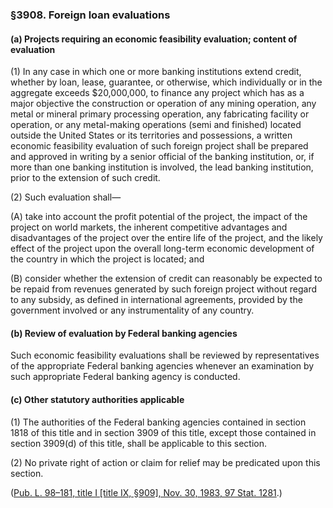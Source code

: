 ### §3908. Foreign loan evaluations ###

[]()

#### (a) Projects requiring an economic feasibility evaluation; content of evaluation ####

[]()

(1) In any case in which one or more banking institutions extend credit, whether by loan, lease, guarantee, or otherwise, which individually or in the aggregate exceeds $20,000,000, to finance any project which has as a major objective the construction or operation of any mining operation, any metal or mineral primary processing operation, any fabricating facility or operation, or any metal-making operations (semi and finished) located outside the United States or its territories and possessions, a written economic feasibility evaluation of such foreign project shall be prepared and approved in writing by a senior official of the banking institution, or, if more than one banking institution is involved, the lead banking institution, prior to the extension of such credit.

[]()

(2) Such evaluation shall—

[]()

(A) take into account the profit potential of the project, the impact of the project on world markets, the inherent competitive advantages and disadvantages of the project over the entire life of the project, and the likely effect of the project upon the overall long-term economic development of the country in which the project is located; and

[]()

(B) consider whether the extension of credit can reasonably be expected to be repaid from revenues generated by such foreign project without regard to any subsidy, as defined in international agreements, provided by the government involved or any instrumentality of any country.

[]()

#### (b) Review of evaluation by Federal banking agencies ####

Such economic feasibility evaluations shall be reviewed by representatives of the appropriate Federal banking agencies whenever an examination by such appropriate Federal banking agency is conducted.

[]()

#### (c) Other statutory authorities applicable ####

[]()

(1) The authorities of the Federal banking agencies contained in section 1818 of this title and in section 3909 of this title, except those contained in section 3909(d) of this title, shall be applicable to this section.

[]()

(2) No private right of action or claim for relief may be predicated upon this section.

([Pub. L. 98–181, title I [title IX, §909], Nov. 30, 1983, 97 Stat. 1281](/statviewer.htm?volume=97&page=1281).)